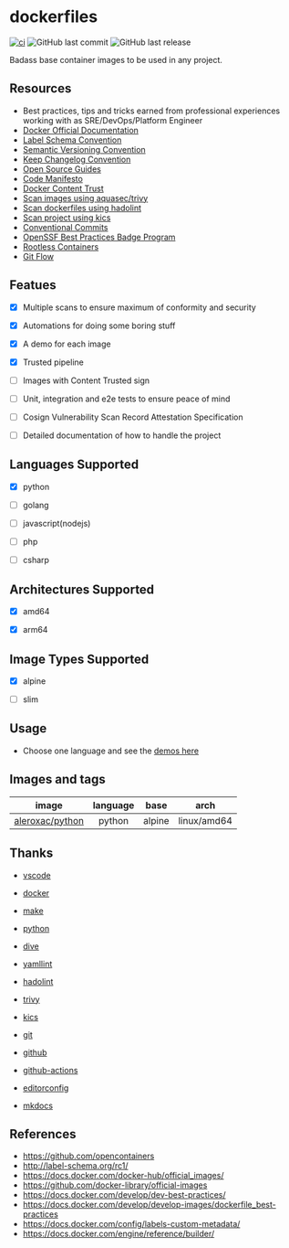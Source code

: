 # dockerfiles
[![ci](https://github.com/aleroxac/dockerfiles/actions/workflows/ci.yaml/badge.svg)](https://github.com/aleroxac/dockerfiles/actions/workflows/ci.yaml)
![GitHub last commit](https://img.shields.io/github/last-commit/aleroxac/dockerfiles)
![GitHub last release](https://img.shields.io/github/release/aleroxac/dockerfiles)

Badass base container images to be used in any project.



## Resources
- Best practices, tips and tricks earned from professional experiences working with as SRE/DevOps/Platform Engineer
- [Docker Official Documentation](https://docs.docker.com/)
- [Label Schema Convention](http://label-schema.org/rc1/)
- [Semantic Versioning Convention](https://semver.org/spec/v2.0.0.html)
- [Keep Changelog Convention](https://keepachangelog.com/en/1.0.0/)
- [Open Source Guides](https://opensource.guide)
- [Code Manifesto](https://github.com/code-manifesto/code-manifesto)
- [Docker Content Trust](https://docs.docker.com/engine/security/trust/)
- [Scan images using aquasec/trivy](https://github.com/aquasecurity/trivy)
- [Scan dockerfiles using hadolint](https://github.com/hadolint/hadolint)
- [Scan project using kics](https://github.com/Checkmarx/kics)
- [Conventional Commits](https://www.conventionalcommits.org/en/v1.0.0/)
- [OpenSSF Best Practices Badge Program](https://bestpractices.coreinfrastructure.org/en)
- [Rootless Containers](https://rootlesscontaine.rs/)
- [Git Flow](https://github.com/petervanderdoes/gitflow-avh)



## Featues
- [x] Multiple scans to ensure maximum of conformity and security
- [x] Automations for doing some boring stuff
- [x] A demo for each image
- [x] Trusted pipeline
- [ ] Images with Content Trusted sign
- [ ] Unit, integration and e2e tests to ensure peace of mind
- [ ] Cosign Vulnerability Scan Record Attestation Specification
- [ ] Detailed documentation of how to handle the project


## Languages Supported
- [x] python
- [ ] golang
- [ ] javascript(nodejs)
- [ ] php
- [ ] csharp



## Architectures Supported
- [x] amd64
- [x] arm64



## Image Types Supported
- [x] alpine
- [ ] slim



## Usage
- Choose one language and see the [demos here](demos)



## Images and tags
| image                                                     | language | base | arch      |
|:---------------------------------------------------------:|:--------:|:----:|:---------:|
|[aleroxac/python](https://hub.docker.com/r/aleroxac/python)|python    |alpine|linux/amd64|



## Thanks
- [vscode](https://github.com/microsoft/vscode)
- [docker](https://github.com/docker)

- [make](https://www.gnu.org/software/make/)
- [python](https://github.com/python)

- [dive](https://github.com/wagoodman/dive)

- [yamllint](https://github.com/adrienverge/yamllint)
- [hadolint](https://github.com/hadolint/hadolint)
- [trivy](https://github.com/aquasecurity/trivy)
- [kics](https://github.com/Checkmarx/kics)

- [git](https://github.com/git/git)
- [github](https://github.com/github)
- [github-actions](https://github.com/actions)

- [editorconfig](https://github.com/editorconfig)
- [mkdocs](https://github.com/mkdocs/mkdocs)




## References
- https://github.com/opencontainers
- http://label-schema.org/rc1/
- https://docs.docker.com/docker-hub/official_images/
- https://github.com/docker-library/official-images
- https://docs.docker.com/develop/dev-best-practices/
- https://docs.docker.com/develop/develop-images/dockerfile_best-practices
- https://docs.docker.com/config/labels-custom-metadata/
- https://docs.docker.com/engine/reference/builder/
